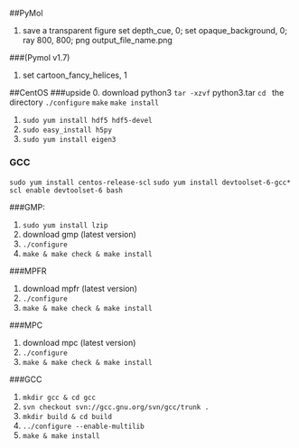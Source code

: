 ##PyMol

1. save a transparent figure
set depth_cue, 0; set opaque_background, 0; ray 800, 800; png output_file_name.png

###(Pymol v1.7)
1. set cartoon_fancy_helices, 1

##CentOS
###upside
0. download python3
   `tar -xzvf` python3.tar
   `cd ` the directory
   `./configure`
   `make`
   `make install`
1. `sudo yum install hdf5 hdf5-devel`
2. `sudo easy_install h5py`
3. `sudo yum install eigen3`

### GCC
`sudo yum install centos-release-scl`
`sudo yum install devtoolset-6-gcc*`
`scl enable devtoolset-6 bash`

###GMP:
1. `sudo yum install lzip`
2. download gmp (latest version)
3. `./configure`
4. `make & make check & make install`

###MPFR
1. download mpfr (latest version)
2. `./configure`
3. `make & make check & make install`

###MPC
1. download mpc (latest version)
2. `./configure`
3. `make & make check & make install`

###GCC
1. `mkdir gcc & cd gcc`
2. `svn checkout svn://gcc.gnu.org/svn/gcc/trunk .`
3. `mkdir build & cd build`
4. `../configure --enable-multilib`
5. `make & make install`
